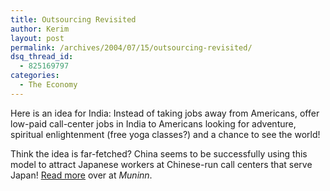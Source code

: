 ```yaml
---
title: Outsourcing Revisited
author: Kerim
layout: post
permalink: /archives/2004/07/15/outsourcing-revisited/
dsq_thread_id:
  - 825169797
categories:
  - The Economy
---
```

Here is an idea for India: Instead of taking jobs away from Americans, offer low-paid call-center jobs in India to Americans looking for adventure, spiritual enlightenment (free yoga classes?) and a chance to see the world!

Think the idea is far-fetched? China seems to be successfully using this model to attract Japanese workers at Chinese-run call centers that serve Japan! <a href="http://www.muninn.net/blog/archives/000229.html" onclick="_gaq.push(['_trackEvent', 'outbound-article', 'http://www.muninn.net/blog/archives/000229.html', 'Read more']);" >Read more</a> over at *Muninn*.

